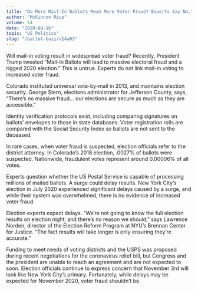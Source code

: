 ```yaml
---
title: "Do More Mail-In Ballots Mean More Voter Fraud? Experts Say No."
author: "McKinnon Rice"
volume: 14
date: "2020-08-16"
topic: "US Politics"
slug: "/ballot-buzz/v14a03"
---
```


Will mail-in voting result in widespread voter fraud? Recently, President Trump tweeted “Mail-In Ballots will lead to massive electoral fraud and a rigged 2020 election.” This is untrue. Experts do not link mail-in voting to increased voter fraud.

Colorado instituted universal vote-by-mail in 2013, and maintains election security. George Stern, elections administrator for Jefferson County, says, “There’s no massive fraud… our elections are secure as much as they are accessible.”

Identity verification protocols exist, including comparing signatures on ballots' envelopes to those in state databases. Voter registration rolls are compared with the Social Security Index so ballots are not sent to the deceased.

In rare cases, when voter fraud is suspected, election officials refer to the district attorney. In Colorado’s 2018 election, .0027% of ballots were suspected. Nationwide, fraudulent votes represent around 0.00006% of all votes.

Experts question whether the US Postal Service is capable of processing millions of mailed ballots. A surge could delay results. New York City’s election in July 2020 experienced significant delays caused by a surge, and while their system was overwhelmed, there is no evidence of increased voter fraud.

Election experts expect delays. “We’re not going to know the full election results on election night, and there’s no reason we should,” says Lawrence Norden, director of the Election Reform Program at NYU’s Brennan Center for Justice. “The fact results will take longer is only ensuring they’re accurate.”

Funding to meet needs of voting districts and the USPS was proposed during recent negotiations for the coronavirus relief bill, but Congress and the president are unable to reach an agreement and are not expected to soon. Election officials continue to express concern that November 3rd will look like New York City’s primary. Fortunately, while delays may be expected for November 2020, voter fraud shouldn’t be.
